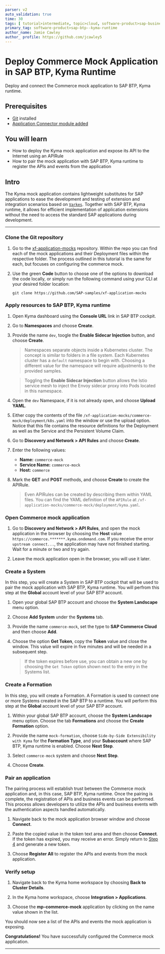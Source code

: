 ```yaml
---
parser: v2
auto_validation: true
time: 30
tags: [ tutorial>intermediate, topic>cloud, software-product>sap-business-technology-platform]
primary_tag: software-product>sap-btp--kyma-runtime
author_name: Jamie Cawley
author_ profile: https://github.com/jcawley5
---
```


# Deploy Commerce Mock Application in SAP BTP, Kyma Runtime
<!-- description --> Deploy and connect the Commerce mock application to SAP BTP, Kyma runtime.

## Prerequisites
  - [Git](https://git-scm.com/downloads) installed
  - [Application Connector module added](https://help.sap.com/docs/btp/sap-business-technology-platform/enable-and-disable-kyma-module)

## You will learn
  - How to deploy the Kyma mock application and expose its API to the Internet using an APIRule
  - How to pair the mock application with SAP BTP, Kyma runtime to register the APIs and events from the application

## Intro
The Kyma mock application contains lightweight substitutes for SAP applications to ease the development and testing of extension and integration scenarios based on [`Varkes`](https://github.com/kyma-incubator/varkes). Together with SAP BTP, Kyma runtime, it allows for efficient implementation of application extensions without the need to access the standard SAP applications during development.

---

### Clone the Git repository

1. Go to the [xf-application-mocks](https://github.com/SAP-samples/xf-application-mocks) repository. 
   Within the repo you can find each of the mock applications and their Deployment files within the respective folder. The process outlined in this tutorial is the same for each, but focuses on configuring the commerce mock.

2. Use the green **Code** button to choose one of the options to download the code locally, or simply run the following command using your CLI at your desired folder location:

    ```Shell/Bash
    git clone https://github.com/SAP-samples/xf-application-mocks
    ```

### Apply resources to SAP BTP, Kyma runtime

1. Open Kyma dashboard using the **Console URL** link in SAP BTP cockpit.

2. Go to **Namespaces** and choose **Create**.

3. Provide the name `dev`, toogle the **Enable Sidecar Injection** button, and choose **Create**.

    > Namespaces separate objects inside a Kubernetes cluster. The concept is similar to folders in a file system. Each Kubernetes cluster has a `default` namespace to begin with. Choosing a different value for the namespace will require adjustments to the provided samples.

    > Toggling the **Enable Sidecar Injection** button allows the Istio service mesh to inject the Envoy sidecar proxy into Pods located in this namespace.

4. Open the `dev` Namespace, if it is not already open, and choose **Upload YAML**. 

5. Either copy the contents of the file `/xf-application-mocks/commerce-mock/deployment/k8s.yaml` into the window or use the upload option. Notice that this file contains the resource definitions for the Deployment as well as the Service and the Persistent Volume Claim.

6. Go to **Discovery and Network > API Rules** and choose **Create**.

7. Enter the following values:

    * **Name:** `commerce-mock`
    * **Service Name:** `commerce-mock`
    * **Host:** `commerce`

8. Mark the **GET** and **POST** methods, and choose **Create** to create the APIRule.

    > Even APIRules can be created by describing them within YAML files. You can find the YAML definition of the `APIRule` at `/xf-application-mocks/commerce-mock/deployment/kyma.yaml`.

### Open Commerce mock application

1. Go to **Discovery and Network > API Rules**, and open the mock application in the browser by choosing the **Host** value `https://commerce.*******.kyma.ondemand.com`. If you receive the error `upstream connect...`, the application may have not finished starting. Wait for a minute or two and try again.

2. Leave the mock application open in the browser, you will use it later.

### Create a System

In this step, you will create a System in SAP BTP cockpit that will be used to pair the mock application with SAP BTP, Kyma runtime. You will perfrom this step at the **Global** account level of your SAP BTP account.

1. Open your global SAP BTP account and choose the **System Landscape** menu option.

2. Choose **Add System** under the **Systems** tab.

3. Provide the name `commerce-mock`, set the type to **SAP Commerce Cloud** and then choose **Add**.

4. Choose the option **Get Token**, copy the **Token** value and close the window. This value will expire in five minutes and will be needed in a subsequent step.

    > If the token expires before use, you can obtain a new one by choosing the `Get Token` option shown next to the entry in the Systems list.

### Create a Formation

In this step, you will create a Formation. A Formation is used to connect one or more Systems created in the SAP BTP to a runtime. You will perform this step at the **Global** account level of your SAP BTP account.

1. Within your global SAP BTP account, choose the **System Landscape** menu option. Choose the tab **Formations** and choose the **Create Formation** option.

2. Provide the name `mock-formation`, choose `Side-by-Side Extensibility with Kyma` for the **Formation Type**, and your **Subaccount** where SAP BTP, Kyma runtime is enabled. Choose **Next Step**.

3. Select `commerce-mock` system and choose **Next Step**.
   
4. Choose **Create**.

### Pair an application

The pairing process will establish trust between the Commerce mock application and, in this case, SAP BTP, Kyma runtime. Once the pairing is complete, the registration of APIs and business events can be performed. This process allows developers to utilize the APIs and business events with the authentication aspects handled automatically.

1. Navigate back to the mock application browser window and choose **Connect**. 
2. Paste the copied value in the token text area and then choose **Connect**. If the token has expired, you may receive an error. Simply return to [Step 4](#create-a-system) and generate a new token.

3. Choose **Register All** to register the APIs and events from the mock application.

### Verify setup

1. Navigate back to the Kyma home workspace by choosing **Back to Cluster Details**.

2. In the Kyma home workspace, choose **Integration > Applications**.

3. Choose the **mp-commerce-mock** application by clicking on the name value shown in the list.

You should now see a list of the APIs and events the mock application is exposing.

**Congratulations!** You have successfully configured the Commerce mock application.

---
